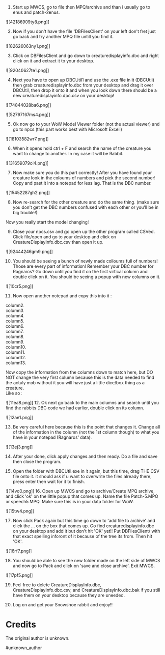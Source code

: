 1. Start up MWCS, go to file then MPQ/archive and than i usually go to enus and patch-2enus.

![[42186909ty8.png]]

2. Now if you don't have the file 'DBFilesClient' on your left don't fret just go back and try another MPQ file untill you find it.

![[82626063ny1.png]]

3. Click on DBFilesClient and go down to creaturedisplayinfo.dbc and right click on it and extract it to your desktop.

![[92040627te1.png]]

4. Next you have to open up DBCUtil1 and use the .exe file in it (DBCUtil) then grab creaturedisplayinfo.dbc from your desktop and drag it over DBCUtil, then drop it onto it and when you look down there should be a new creaturedisplayinfo.dpc.csv on your desktop!

![[74844028ba6.png]]

![[52797167ms4.png]]

5. Ok now go to your WoW Model Viewer folder (not the actual viewer) and go to npcs (this part works best with Microsoft Excell)

![[18103582wr7.png]]

6. When it opens hold ctrl + F and search the name of the creature you want to change to another. In my case it will be Rabbit.

![[31659079oi4.png]]

7. Now make sure you do this part correctly! After you have found your creature look in the coloums of numbers and pick the second number! Copy and past it into a notepad for less lag. That is the DBC number.

![[15452287gh2.png]]

8. Now re-search for the other creature and do the same thing. (make sure you don't get the DBC numbers confused with each other or you'll be in big trouble!)  
  
Now you really start the model changing!  
  
9. Close your npcs.csv and go open up the other program called CSVed. Click file/open and go to your desktop and click on CreatureDisplayInfo.dbc.csv than open it up.

![[92444246gm9.png]]

10. You should be seeing a bunch of newly made colloums full of numbers! Those are every part of information! Remember your DBC number for Ragnaros? Go down until you find it on the first virtical column and double click on it. You should be seeing a popup with new columns on it.

![[10cr5.png]]

11. Now open another notepad and copy this into it :  
  
column2.  
column3.  
column4.  
column5.  
column6.  
column7.  
column8.  
column9.  
column10.  
column11.  
column12.  
column13.  
  
Now copy the information from the columns down to match here, but DO NOT change the very first column because this is the data needed to find the actuly mob without it you will have just a little dice/box thing as a creature.  
Like so :

![[11ea8.png]]
12. Ok next go back to the main columns and search until you find the rabbits DBC code we had earlier, double click on its column.

![[12ae1.png]]

13. Be very careful here because this is the point that changes it. Change all of the information in the column (not the 1st column though) to what you have in your notepad (Ragnaros' data).

![[13ej3.png]]

14. After your done, click apply changes and then ready. Do a file and save then close the program.  
  
15. Open the folder with DBCUtil.exe in it again, but this time, drag THE CSV file onto it. it should ask if u want to overwrite the files already there, press enter then wait for it to finish.

![[14vo0.png]]
16. Open up MWCS and go to archive/Create MPQ archive, and click 'ok' on the little popup that comes up. Name the file Patch-5.MPQ or speech5.MPQ. Make sure this is in your data folder for WoW.

![[15tw4.png]]

17. Now click Pack again but this time go down to 'add file to archive' and click the ... on the box that comes up. Go find creaturedisplayinfo.dbc on your desktop and add it but don't hit 'OK' yet!! Put DBFilesClient\ with that exact spelling inforont of it because of the tree its from. Then hit 'OK'.

![[16rf7.png]]

18. You should be able to see the new folder made on the left side of MWCS and now go to Pack and click on 'save and close archive'. Exit MWCS.

![[17pf5.png]]

19. Feel free to delete CreatureDisplayInfo.dbc, CreatureDisplayInfo.dbc.csv, and CreatureDisplayInfo.dbc.bak if you still have them on your desktop because they are uneeded.  
  
20. Log on and get your Snowshoe rabbit and enjoy!!

# Credits

The original author is unknown.

#unknown_author
